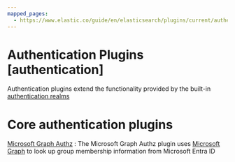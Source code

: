 ```yaml
---
mapped_pages:
  - https://www.elastic.co/guide/en/elasticsearch/plugins/current/authentication.html
---
```


# Authentication Plugins [authentication]

Authentication plugins extend the functionality provided by the built-in [authentication realms](https://www.elastic.co/docs/deploy-manage/users-roles/cluster-or-deployment-auth/authentication-realms)

# Core authentication plugins

[Microsoft Graph Authz](/reference/elasticsearch-plugins/ms-graph-authz.md)
:   The Microsoft Graph Authz plugin uses [Microsoft Graph](https://learn.microsoft.com/en-us/graph/api/user-list-memberof) to look up group membership information from Microsoft Entra ID
